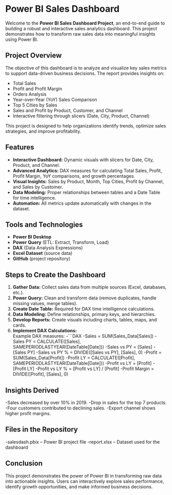 # Power BI Sales Dashboard 

Welcome to the **Power BI Sales Dashboard Project**, an end-to-end guide to building a robust and interactive sales analytics dashboard. This project demonstrates how to transform raw sales data into meaningful insights using Power BI.

## Project Overview

The objective of this dashboard is to analyze and visualize key sales metrics to support data-driven business decisions. The report provides insights on:

- Total Sales
- Profit and Profit Margin
- Orders Analysis
- Year-over-Year (YoY) Sales Comparison
- Top 5 Cities by Sales
- Sales and Profit by Product, Customer, and Channel
- Interactive filtering through slicers (Date, City, Product, Channel)

This project is designed to help organizations identify trends, optimize sales strategies, and improve profitability.

## Features

- **Interactive Dashboard:** Dynamic visuals with slicers for Date, City, Product, and Channel.
- **Advanced Analytics:** DAX measures for calculating Total Sales, Profit, Profit Margin, YoY comparisons, and growth percentages.
- **Visual Insights:** Sales by Product, Month, Top Cities, Profit by Channel, and Sales by Customer.
- **Data Modeling:** Proper relationships between tables and a Date Table for time intelligence.
- **Automation:** All metrics update automatically with changes in the dataset.

## Tools and Technologies

- **Power BI Desktop**
- **Power Query** (ETL: Extract, Transform, Load)
- **DAX** (Data Analysis Expressions)
- **Excel Dataset** (source data)
- **GitHub** (project repository)

## Steps to Create the Dashboard

1. **Gather Data:** Collect sales data from multiple sources (Excel, databases, etc.).
2. **Power Query:** Clean and transform data (remove duplicates, handle missing values, merge tables).
3. **Create Date Table:** Required for DAX time intelligence calculations.
4. **Data Modeling:** Define relationships, primary keys, and hierarchies.
5. **Develop Reports:** Create visuals including charts, tables, maps, and cards.
6. **Implement DAX Calculations:**  
   Example DAX measures:
   -```DAX
   -Sales = SUM(Sales_Data[Sales])
   -Sales PY = CALCULATE([Sales], SAMEPERIODLASTYEAR(DateTable[Date]))
   -Sales vs PY = [Sales] - [Sales PY]
   -Sales vs PY % = DIVIDE([Sales vs PY], [Sales], 0)
   -Profit = SUM(Sales_Data[Profit])
   -Profit LY = CALCULATE([Profit], SAMEPERIODLASTYEAR(DateTable[Date]))
   -Profit vs LY = [Profit] - [Profit LY]
   -Profit vs LY % = [Profit vs LY] / [Profit]
   -Profit Margin = DIVIDE([Profit], [Sales], 0)

## Insights Derived
-Sales decreased by over 10% in 2019.
-Drop in sales for the top 7 products.
-Four customers contributed to declining sales.
-Export channel shows higher profit margins.

## Files in the Repository

-salesdash.pbix – Power BI project file
-report.xlsx – Dataset used for the dashboard

## Conclusion
This project demonstrates the power of Power BI in transforming raw data into actionable insights. Users can interactively explore sales performance, identify growth opportunities, and make informed business decisions.
